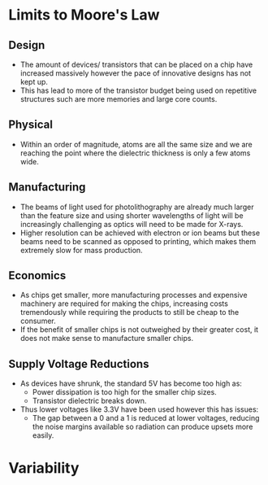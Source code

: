 # Limits to Moore's Law
## Design
* The amount of devices/ transistors that can be placed on a chip have increased massively however the pace of innovative designs has not kept up.
* This has lead to more of the transistor budget being used on repetitive structures such are more memories and large core counts.
## Physical 
* Within an order of magnitude, atoms are all the same size and we are reaching the point where the dielectric thickness is only a few atoms wide. 
## Manufacturing 
* The beams of light used for photolithography are already much larger than the feature size and using shorter wavelengths of light will be increasingly challenging as optics will need to be made for X-rays.
* Higher resolution can be achieved with electron or ion beams but these beams need to be scanned as opposed to printing, which makes them extremely slow for mass production.
## Economics
* As chips get smaller, more manufacturing processes and expensive machinery are required for making the chips, increasing costs tremendously while requiring the products to still be cheap to the consumer.
* If the benefit of smaller chips is not outweighed by their greater cost, it does not make sense to manufacture smaller chips.
## Supply Voltage Reductions 
* As devices have shrunk, the standard 5V has become too high as: 
	* Power dissipation is too high for the smaller chip sizes. 
	* Transistor dielectric breaks down.
* Thus lower voltages like 3.3V have been used however this has issues:
	* The gap between a 0 and a 1 is reduced at lower voltages, reducing the noise margins available so radiation can produce upsets more easily.

# Variability